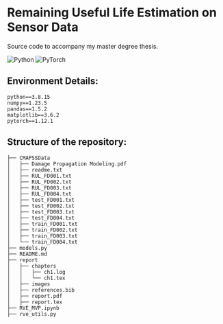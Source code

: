 # Remaining Useful Life Estimation on Sensor Data
Source code to accompany my master degree thesis.

<img alt="Python" src="https://img.shields.io/badge/python-%2314354C.svg?style=for-the-badge&logo=python&logoColor=white"/> <img alt="PyTorch" src="https://img.shields.io/badge/PyTorch-%23EE4C2C.svg?style=for-the-badge&logo=PyTorch&logoColor=white" />

## Environment Details:
```
python==3.8.15
numpy==1.23.5
pandas==1.5.2
matplotlib==3.6.2
pytorch==1.12.1
```


## Structure of the repository:

```
├── CMAPSSData
│   ├── Damage Propagation Modeling.pdf
│   ├── readme.txt
│   ├── RUL_FD001.txt
│   ├── RUL_FD002.txt
│   ├── RUL_FD003.txt
│   ├── RUL_FD004.txt
│   ├── test_FD001.txt
│   ├── test_FD002.txt
│   ├── test_FD003.txt
│   ├── test_FD004.txt
│   ├── train_FD001.txt
│   ├── train_FD002.txt
│   ├── train_FD003.txt
│   └── train_FD004.txt
├── models.py
├── README.md
├── report
│   ├── chapters
│   │   ├── ch1.log
│   │   └── ch1.tex
│   ├── images
│   ├── references.bib
│   ├── report.pdf
│   ├── report.tex
├── RVE_MVP.ipynb
├── rve_utils.py
```

